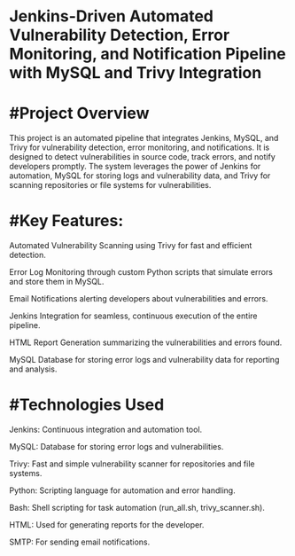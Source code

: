 # Jenkins-Driven Automated Vulnerability Detection, Error Monitoring, and Notification Pipeline with MySQL and Trivy Integration

# #Project Overview
This project is an automated pipeline that integrates Jenkins, MySQL, and Trivy for vulnerability detection, error monitoring, and notifications. It is designed to detect vulnerabilities in source code, track errors, and notify developers promptly. The system leverages the power of Jenkins for automation, MySQL for storing logs and vulnerability data, and Trivy for scanning repositories or file systems for vulnerabilities.

# #Key Features:

Automated Vulnerability Scanning using Trivy for fast and efficient detection.

Error Log Monitoring through custom Python scripts that simulate errors and store them in MySQL.

Email Notifications alerting developers about vulnerabilities and errors.

Jenkins Integration for seamless, continuous execution of the entire pipeline.

HTML Report Generation summarizing the vulnerabilities and errors found.

MySQL Database for storing error logs and vulnerability data for reporting and analysis.

# #Technologies Used

Jenkins: Continuous integration and automation tool.

MySQL: Database for storing error logs and vulnerabilities.

Trivy: Fast and simple vulnerability scanner for repositories and file systems.

Python: Scripting language for automation and error handling.

Bash: Shell scripting for task automation (run_all.sh, trivy_scanner.sh).

HTML: Used for generating reports for the developer.

SMTP: For sending email notifications.
